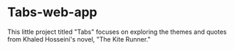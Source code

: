 # Tabs-web-app
 This little project titled "Tabs" focuses on exploring the themes and quotes from Khaled Hosseini's novel, "The Kite Runner."
